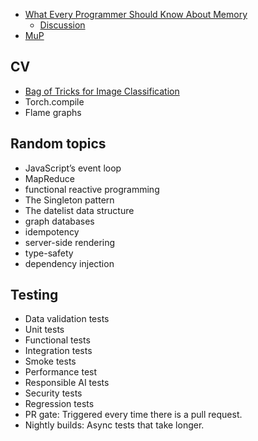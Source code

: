 - [What Every Programmer Should Know About Memory](https://www.akkadia.org/drepper/cpumemory.pdf)
  - [Discussion](https://stackoverflow.com/questions/8126311/how-much-of-what-every-programmer-should-know-about-memory-is-still-valid)
- [MuP](https://github.com/microsoft/mup)

## CV
- [Bag of Tricks for Image Classification](https://learnopencv.com/bag-of-tricks-for-image-classification/)
- Torch.compile
- Flame graphs

## Random topics
- JavaScript’s event loop
- MapReduce 
- functional reactive programming 
- The Singleton pattern 
- The datelist data structure
- graph databases 
- idempotency 
- server-side rendering 
- type-safety 
- dependency injection 

## Testing
- Data validation tests
- Unit tests
- Functional tests
- Integration tests
- Smoke tests
- Performance test
- Responsible AI tests
- Security tests
- Regression tests
- PR gate: Triggered every time there is a pull request.
- Nightly builds: Async tests that take longer.
